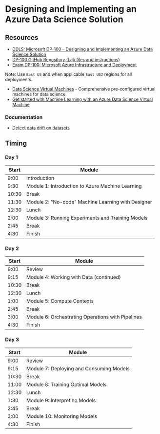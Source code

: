 # Designing and Implementing an Azure Data Science Solution

## Resources

* [DDLS: Microsoft DP-100 – Designing and Implementing an Azure Data Science Solution](https://www.ddls.com.au/courses/microsoft/azure/microsoft-dp-100t01-designing-and-implementing-a-data-science-solution-on-azure/)
* [DP-100 GitHub Repository (Lab files and instructions)](https://github.com/MicrosoftLearning/DP100)
* [Exam DP-100: Microsoft Azure Infrastructure and Deployment](https://docs.microsoft.com/en-us/learn/certifications/exams/dp-100)


Note: Use `East US` and when applicable `East US2` regions for all deployments.

* [Data Science Virtual Machines](https://azure.microsoft.com/en-us/services/virtual-machines/data-science-virtual-machines/) - Comprehensive pre-configured virtual machines for data science.
* [Get started with Machine Learning with an Azure Data Science Virtual Machine](https://docs.microsoft.com/en-us/learn/paths/get-started-with-azure-dsvm/)

### Documentation

* [Detect data drift on datasets](https://docs.microsoft.com/en-us/azure/machine-learning/how-to-monitor-datasets#understanding-data-drift-results)

## Timing

### Day 1

|Start|Module|
|-|-|
|9:00|Introduction|
|9:30|Module 1: Introduction to Azure Machine Learning|
|10:30|Break|
|11:30|Module 2: "No-code" Machine Learning with Designer|
|12:30|Lunch|
|2:00|Module 3: Running Experiments and Training Models|
|2:45|Break|
|4:30|Finish|

### Day 2

|Start|Module|
|-|-|
|9:00|Review|
|9:15|Module 4: Working with Data (continued)|
|10:30|Break|
|12:30|Lunch|
|1:00|Module 5: Compute Contexts|
|2:45|Break|
|3:00|Module 6: Orchestrating Operations with Pipelines|
|4:30|Finish|

### Day 3

|Start|Module|
|-|-|
|9:00|Review|
|9:15|Module 7: Deploying and Consuming Models|
|10:30|Break|
|11:00|Module 8: Training Optimal Models|
|12:30|Lunch|
|1:30|Module 9: Interpreting Models|
|2:45|Break|
|3:00|Module 10: Monitoring Models|
|4:30|Finish|
